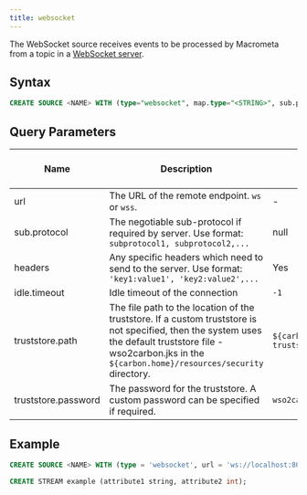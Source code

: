 ```yaml
---
title: websocket
---
```


The WebSocket source receives events to be processed by Macrometa from a topic in a [WebSocket server](websocket-server.md).



## Syntax

```sql
CREATE SOURCE <NAME> WITH (type="websocket", map.type="<STRING>", sub.protocol="<STRING>", headers="<STRING>", idle.timeout="<INT>", truststore.path="<STRING>", truststore.password="<STRING>"))
```


## Query Parameters

| Name | Description      | Default Value | Possible Data Types | Optional | Dynamic |
|------|------------------|---------------|---------------------|----------|---------|
| url   | The URL of the remote endpoint. `ws` or `wss`. | - | STRING | No | No |
| sub.protocol | The negotiable sub-protocol if required by server. Use format: `subprotocol1, subprotocol2,...` | null | STRING | Yes | No |
| headers | Any specific headers which need to send to the server. Use format: `'key1:value1', 'key2:value2',...` | Yes | No |
| idle.timeout | Idle timeout of the connection | `-1` | INT | Yes | No |
| truststore.path | The file path to the location of the truststore. If a custom truststore is not specified, then the system uses the default truststore file - wso2carbon.jks in the `${carbon.home}/resources/security` directory. | `${carbon.home}/resources/security/client-truststore.jks` | STRING | Yes | No |
| truststore.password | The password for the truststore. A custom password can be specified if required. | `wso2carbon` | STRING | Yes | No |


## Example

```sql
CREATE SOURCE <NAME> WITH (type = 'websocket', url = 'ws://localhost:8025/websockets/abc', map.type='xml')

CREATE STREAM example (attribute1 string, attribute2 int);
```
